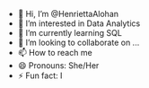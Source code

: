 - 👋 Hi, I’m @HenriettaAlohan
- 👀 I’m interested in Data Analytics
- 🌱 I’m currently learning SQL
- 💞️ I’m looking to collaborate on ...
- 📫 How to reach me 
- 😄 Pronouns: She/Her
- ⚡ Fun fact: I 

<!---
HenriettaAlohan/HenriettaAlohan is a ✨ special ✨ repository because its `README.md` (this file) appears on your GitHub profile.
You can click the Preview link to take a look at your changes.
--->
